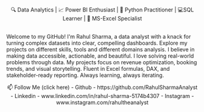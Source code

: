 <p align="center"> 🔍 Data Analytics | 📈 Power BI Enthusiast | 🐍 Python Practitioner | 💻SQL Learner | 🔢 MS-Excel Specialist  </p>
<br>
Welcome to my GitHub! I'm Rahul Sharma, a data analyst with a knack for turning complex datasets into clear, compelling dashboards.
Explore my projects on different skills, tools and different domains analysis. I believe in making data accessible, actionable, and beautiful.
I love solving real-world problems through data. My projects focus on revenue optimization, booking trends, and visual storytelling. 
Fluent in Excel formulas, DAX, and stakeholder-ready reporting. Always learning, always iterating.

<p align="center">📫 Follow Me (click here)
- Github - https://github.com/RahulSharmaAnalyst
- Linkedin - www.linkedin.com/in/rahul-sharma-5174b4307
- Instagram - www.instagram.com/rahultheanalyst
</p>
  
  <!---
RahulSharmaAnalyst/RahulSharmaAnalyst is a ✨ special ✨ repository because its `README.md` (this file) appears on your GitHub profile.
You can click the Preview link to take a look at your changes.
--->
